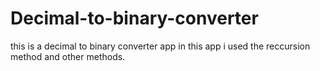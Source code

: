 # Decimal-to-binary-converter
this is a decimal to binary converter app in this app i used the reccursion method and other methods.
